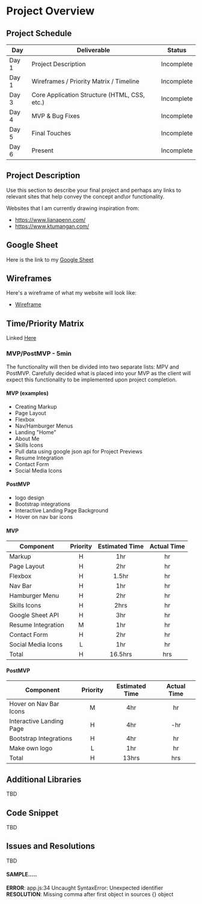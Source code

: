 # Project Overview

## Project Schedule

|  Day | Deliverable | Status
|---|---| ---|
|Day 1| Project Description | Incomplete
|Day 1| Wireframes / Priority Matrix / Timeline | Incomplete
|Day 3| Core Application Structure (HTML, CSS, etc.) | Incomplete
|Day 4| MVP & Bug Fixes | Incomplete
|Day 5| Final Touches | Incomplete
|Day 6| Present | Incomplete


## Project Description

Use this section to describe your final project and perhaps any links to relevant sites that help convey the concept and\or functionality.

Websites that I am currently drawing inspiration from:
- https://www.lianapenn.com/ 
- https://www.ktumangan.com/


## Google Sheet

Here is the link to my [Google Sheet](https://docs.google.com/spreadsheets/d/17eW9wTVR8l_emU9zStJMGSYsyHa9aodt9WKpT9CUEWg/edit#gid=0) 

## Wireframes

Here's a wireframe of what my website will look like:

- [Wireframe](https://res.cloudinary.com/dtybx6nov/image/upload/v1600101292/IMG_7213_spbnt3.heic)

## Time/Priority Matrix 

Linked [Here](https://res.cloudinary.com/dtybx6nov/image/upload/v1600104960/IMG_9039.HE_gnmjci.heic)

### MVP/PostMVP - 5min

The functionality will then be divided into two separate lists: MPV and PostMVP.  Carefully decided what is placed into your MVP as the client will expect this functionality to be implemented upon project completion.  

#### MVP (examples)

- Creating Markup
- Page Layout
- Flexbox
- Nav/Hamburger Menus
- Landing "Home"
- About Me
- Skills Icons
- Pull data using google json api for Project Previews
- Resume Integration
- Contact Form
- Social Media Icons


#### PostMVP 

- logo design
- Bootstrap integrations
- Interactive Landing Page Background
- Hover on nav bar icons

#### MVP
| Component | Priority | Estimated Time | Actual Time |
| --- | :---: |  :---: | :---: | 
| Markup | H | 1hr | hr |
| Page Layout | H | 2hr | hr |
| Flexbox | H | 1.5hr | hr |  
| Nav Bar | H | 1hr |  hr | 
| Hamburger Menu | H | 2hr | hr|
| Skills Icons | H | 2hrs|  hr | 
| Google Sheet API | H | 3hr | hr | hr |
| Resume Integration | M | 1hr | hr | hr |
| Contact Form | H | 2hr | hr | hr |
| Social Media Icons | L | 1hr |  hr |
| Total | H | 16.5hrs| hrs |

#### PostMVP
| Component | Priority | Estimated Time | Actual Time |
| --- | :---: |  :---: | :---: | 
| Hover on Nav Bar Icons | M | 4hr | hr |
| Interactive Landing Page | H | 4hr | -hr | hr |
| Bootstrap Integrations | H | 4hr | hr |
| Make own logo | L | 1hr | hr |
| Total | H | 13hrs| hrs |

## Additional Libraries
 TBD

## Code Snippet

TBD

## Issues and Resolutions

 TBD

#### SAMPLE.....
**ERROR**: app.js:34 Uncaught SyntaxError: Unexpected identifier                                
**RESOLUTION**: Missing comma after first object in sources {} object

